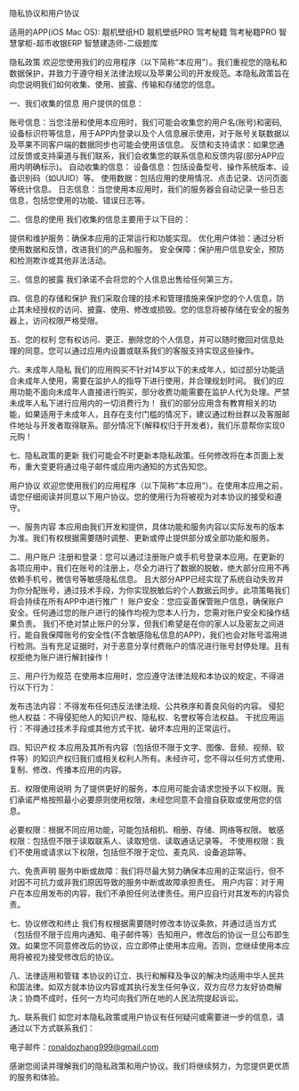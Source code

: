 隐私协议和用户协议

适用的APP(iOS Mac OS):
靓机壁纸HD 
靓机壁纸PRO 
驾考秘籍 
驾考秘籍PRO
智慧掌柜-超市收银ERP
智慧建造师-二级题库

隐私政策
欢迎您使用我们的应用程序（以下简称“本应用”）。我们重视您的隐私和数据保护，并致力于遵守相关法律法规以及苹果公司的开发规范。本隐私政策旨在向您说明我们如何收集、使用、披露、传输和存储您的信息。

一、我们收集的信息
用户提供的信息：

账号信息：当您注册和使用本应用时，我们可能会收集您的用户名(账号)和密码,设备标识符等信息，用于APP内登录以及个人信息展示使用，对于账号关联数据以及苹果不同客户端的数据同步也可能会使用该信息。
反馈和支持请求：如果您通过反馈或支持渠道与我们联系，我们会收集您的联系信息和反馈内容(部分APP应用内明确标示)。
自动收集的信息：
设备信息：包括设备型号、操作系统版本、设备识别码（如UUID）等。
使用数据：包括应用的使用情况、点击记录、访问页面等统计信息。
日志信息：当您使用本应用时，我们的服务器会自动记录一些日志信息，包括您使用的功能、错误日志等。

二、信息的使用
我们收集的信息主要用于以下目的：

提供和维护服务：确保本应用的正常运行和功能实现。
优化用户体验：通过分析使用数据和反馈，改进我们的产品和服务。
安全保障：保护用户信息安全，预防和检测欺诈或其他非法活动。

三、信息的披露
我们承诺不会将您的个人信息出售给任何第三方。

四、信息的存储和保护
我们采取合理的技术和管理措施来保护您的个人信息，防止其未经授权的访问、披露、使用、修改或损毁。您的信息将被存储在安全的服务器上，访问权限严格受限。

五、您的权利
您有权访问、更正、删除您的个人信息，并可以随时撤回对信息处理的同意。您可以通过应用内设置或联系我们的客服支持实现这些操作。

六、未成年人隐私
我们的应用购买不针对14岁以下的未成年人，如过部分功能适合未成年人使用，需要在监护人的指导下进行使用，并合理规划时间。
我们的应用功能不面向未成年人直接进行购买，部分收费功能需要在监护人代为处理。严禁未成年人私下进行应用内的一切消费行为！
我们的部分应用含有教育相关的功能，如果适用于未成年人，且存在支付门槛的情况下，建议通过粉丝群以及客服邮件地址与开发者取得联系。部分情况下(解释权归于开发者)，我们乐意帮你实现0元购！

七、隐私政策的更新
我们可能会不时更新本隐私政策。任何修改将在本页面上发布，重大变更将通过电子邮件或应用内通知的方式告知您。

用户协议
欢迎您使用我们的应用程序（以下简称“本应用”）。在使用本应用之前，请您仔细阅读并同意以下用户协议。您的使用行为将被视为对本协议的接受和遵守。

一、服务内容
本应用由我们开发和提供，具体功能和服务内容以实际发布的版本为准。我们有权根据需要随时调整、更新或停止提供部分或全部功能和服务。

二、用户账户
注册和登录：您可以通过注册账户或手机号登录本应用。在更新的各项应用中，我们在账号的注册上，尽全力进行了数据的脱敏，绝大部分应用不再依赖手机号，微信号等敏感隐私信息。
且大部分APP已经实现了系统自动失败并为你分配账号，通过技术手段，为你实现脱敏后的个人数据云同步。此项策略我们将会持续在所有APP中进行推广！
账户安全：您应妥善保管账户信息，确保账户安全。任何通过您的账户进行的操作均视为您本人行为，您需对账户安全和操作结果负责。
我们不绝对禁止账户的分享，但我们希望是在你的家人以及密友之间进行，能自我保障账号的安全性(不含敏感隐私信息的APP)，我们也会对账号滥用进行检测。当有充足证据时，对于恶意分享付费账户的情况进行账号封停处理。且有权拒绝为账户进行解封操作！

三、用户行为规范
在使用本应用时，您应遵守法律法规和本协议的规定，不得进行以下行为：

发布违法内容：不得发布任何违反法律法规、公共秩序和善良风俗的内容。
侵犯他人权益：不得侵犯他人的知识产权、隐私权、名誉权等合法权益。
干扰应用运行：不得通过技术手段或其他方式干扰、破坏本应用的正常运行。

四、知识产权
本应用及其所有内容（包括但不限于文字、图像、音频、视频、软件等）的知识产权归我们或相关权利人所有。未经许可，您不得以任何方式使用、复制、修改、传播本应用的内容。

五、权限使用说明
为了提供更好的服务，本应用可能会请求您授予以下权限。我们承诺严格按照最小必要原则使用权限，未经您同意不会擅自获取或使用您的信息。

必要权限：根据不同应用功能，可能包括相机、相册、存储、网络等权限。
敏感权限：包括但不限于读取联系人、读取短信、读取通话记录等。
不使用权限：我们不使用或请求以下权限，包括但不限于定位、麦克风、设备追踪等。

六、免责声明
服务中断或故障：我们将尽最大努力确保本应用的正常运行，但不对因不可抗力或非我们原因导致的服务中断或故障承担责任。
用户内容：对于用户在本应用发布的内容，我们不承担任何法律责任。用户应自行对其发布的内容负责。

七、协议修改和终止
我们有权根据需要随时修改本协议条款，并通过适当方式（包括但不限于应用内通知、电子邮件等）告知用户。修改后的协议一旦公布即生效。如果您不同意修改后的协议，应立即停止使用本应用。否则，您继续使用本应用将被视为接受修改后的协议。

八、法律适用和管辖
本协议的订立、执行和解释及争议的解决均适用中华人民共和国法律。如双方就本协议内容或其执行发生任何争议，双方应尽力友好协商解决；协商不成时，任何一方均可向我们所在地的人民法院提起诉讼。

九、联系我们
如您对本隐私政策或用户协议有任何疑问或需要进一步的信息，请通过以下方式联系我们：

电子邮件：ronaldozhang999@gmail.com

感谢您阅读并理解我们的隐私政策和用户协议。我们将继续努力，为您提供更优质的服务和体验。
